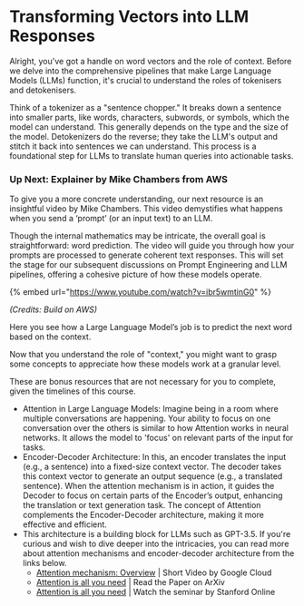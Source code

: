 # Transforming Vectors into LLM Responses

Alright, you've got a handle on word vectors and the role of context. Before we delve into the comprehensive pipelines that make Large Language Models (LLMs) function, it's crucial to understand the roles of tokenisers and detokenisers.

Think of a tokenizer as a "sentence chopper." It breaks down a sentence into smaller parts, like words, characters, subwords, or symbols, which the model can understand. This generally depends on the type and the size of the model. Detokenizers do the reverse; they take the LLM's output and stitch it back into sentences we can understand. This process is a foundational step for LLMs to translate human queries into actionable tasks.

### Up Next: Explainer by Mike Chambers from AWS

To give you a more concrete understanding, our next resource is an insightful video by Mike Chambers. This video demystifies what happens when you send a ‘prompt’ (or an input text) to an LLM.&#x20;

Though the internal mathematics may be intricate, the overall goal is straightforward: word prediction. The video will guide you through how your prompts are processed to generate coherent text responses. This will set the stage for our subsequent discussions on Prompt Engineering and LLM pipelines, offering a cohesive picture of how these models operate.

{% embed url="https://www.youtube.com/watch?v=ibr5wmtinG0" %}

_(Credits: Build on AWS)_

Here you see how a Large Language Model’s job is to predict the next word based on the context.&#x20;

Now that you understand the role of "context," you might want to grasp some concepts to appreciate how these models work at a granular level.&#x20;

These are bonus resources that are not necessary for you to complete, given the timelines of this course.&#x20;

* Attention in Large Language Models: Imagine being in a room where multiple conversations are happening. Your ability to focus on one conversation over the others is similar to how Attention works in neural networks. It allows the model to 'focus' on relevant parts of the input for tasks.&#x20;
* Encoder-Decoder Architecture: In this, an encoder translates the input (e.g., a sentence) into a fixed-size context vector. The decoder takes this context vector to generate an output sequence (e.g., a translated sentence). When the attention mechanism is in action,  it guides the Decoder to focus on certain parts of the Encoder’s output, enhancing the translation or text generation task. The concept of Attention complements the Encoder-Decoder architecture, making it more effective and efficient.
* This architecture is a building block for LLMs such as GPT-3.5. If you're curious and wish to dive deeper into the intricacies, you can read more about attention mechanisms and encoder-decoder architecture from the links below.&#x20;
  * [Attention mechanism: Overview](https://youtu.be/fjJOgb-E41w?t=18) | Short Video by Google Cloud
  * [Attention is all you need](https://arxiv.org/abs/1706.03762) | Read the Paper on ArXiv
  * [Attention is all you need](https://youtu.be/XfpMkf4rD6E?t=1211) | Watch the seminar by Stanford Online
